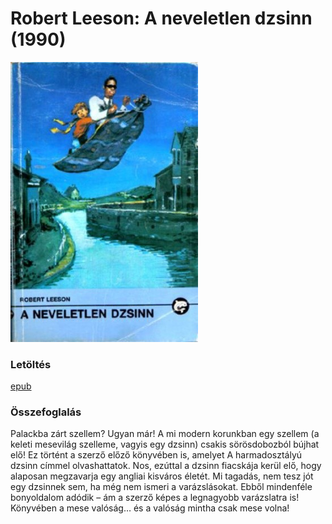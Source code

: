 # <a name="id_1007">Robert Leeson: A neveletlen dzsinn (1990)</a>
<img src="https://github.com/BercziSandor/calibre_lib/raw/main/Robert%20Leeson/A%20neveletlen%20dzsinn%20%281007%29/cover.jpg" alt="cover" width="300"/>

### Letöltés
[epub](https://github.com/BercziSandor/calibre_lib/raw/main/Robert%20Leeson/A%20neveletlen%20dzsinn%20%281007%29/A%20neveletlen%20dzsinn%20-%20Robert%20Leeson.epub)

### Összefoglalás
<p class="description">Palackba zárt szellem? Ugyan már! A mi modern korunkban egy szellem (a keleti mesevilág szelleme, vagyis egy dzsinn) csakis sörösdobozból bújhat elő! Ez történt a szerző előző könyvében is, amelyet A harmadosztályú dzsinn címmel olvashattatok. Nos, ezúttal a dzsinn fiacskája kerül elő, hogy alaposan megzavarja egy angliai kisváros életét. Mi tagadás, nem tesz jót egy dzsinnek sem, ha még nem ismeri a varázslásokat. Ebből mindenféle bonyoldalom adódik – ám a szerző képes a legnagyobb varázslatra is! Könyvében a mese valóság… és a valóság mintha csak mese volna!</p>

